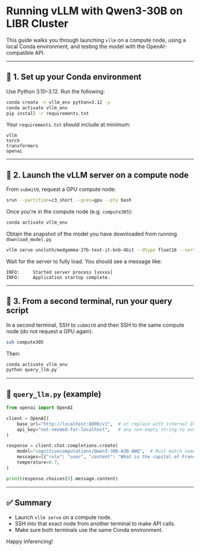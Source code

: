 # Running vLLM with Qwen3-30B on LIBR Cluster

This guide walks you through launching `vllm` on a compute node, using a local Conda environment, and testing the model with the OpenAI-compatible API.

---

## 🧪 1. Set up your Conda environment

Use Python 3.10–3.12. Run the following:

```bash
conda create -n vllm_env python=3.12 -y
conda activate vllm_env
pip install -r requirements.txt
```

Your `requirements.txt` should include at minimum:

```
vllm
torch
transformers
openai
```

---

## 🚀 2. Launch the vLLM server on a compute node

From `submit0`, request a GPU compute node:

```bash
srun --partition=c3_short --gres=gpu --pty bash
```

Once you're in the compute node (e.g. `compute305`):
```bash
conda activate vllm_env
```

Obtain the snapshot of the model you have downloaded from running ```download_model.py```
```bash
vllm serve unsloth/medgemma-27b-text-it-bnb-4bit --dtype float16 --served-model-name medgemma
```

Wait for the server to fully load. You should see a message like:

```
INFO:     Started server process [xxxxx]
INFO:     Application startup complete.
```

---

## 🧵 3. From a second terminal, run your query script

In a second terminal, SSH to `submit0` and then SSH to the same compute node (do not request a GPU again).

```bash
ssh compute305
```

Then:

```bash
conda activate vllm_env
python query_llm.py
```

---

## 🧠 `query_llm.py` (example)

```python
from openai import OpenAI

client = OpenAI(
    base_url="http://localhost:8000/v1",  # or replace with internal IP if remote access
    api_key="not-needed-for-localhost",   # any non-empty string to avoid Bearer header errors
)

response = client.chat.completions.create(
    model="cognitivecomputations/Qwen3-30B-A3B-AWQ",  # Must match name in `vllm serve`
    messages=[{"role": "user", "content": "What is the capital of France?"}],
    temperature=0.7,
)

print(response.choices[0].message.content)
```

---

## ✅ Summary

- Launch `vllm serve` on a compute node.
- SSH into that exact node from another terminal to make API calls.
- Make sure both terminals use the same Conda environment.

Happy inferencing!
